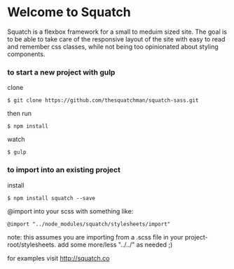 # Welcome to Squatch

Squatch is a flexbox framework for a small to meduim sized site. The goal is to be able to take care of the responsive layout of the site with easy to read and remember css classes, while not being too opinionated about styling components.

### to start a new project with gulp

clone

    $ git clone https://github.com/thesquatchman/squatch-sass.git

then run

    $ npm install

watch

    $ gulp

### to import into an existing project

install

    $ npm install squatch --save

@import into your scss with something like:

    @import "../node_modules/squatch/stylesheets/import"

note: this assumes you are importing from a .scss file in your project-root/stylesheets. add some more/less "../../" as needed ;)

for examples visit http://squatch.co
